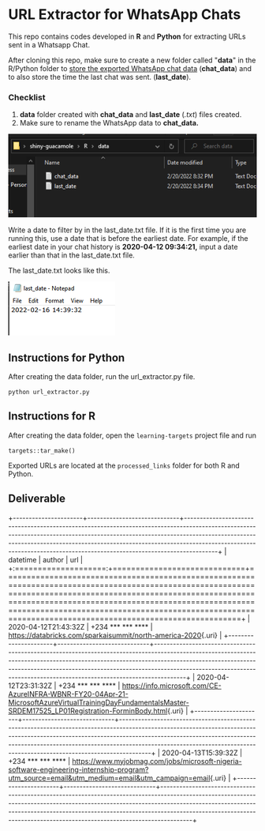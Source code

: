 # URL Extractor for WhatsApp Chats

This repo contains codes developed in **R** and **Python** for extracting URLs sent in a Whatsapp Chat.

After cloning this repo, make sure to create a new folder called "**data**" in the R/Python folder to [store the exported WhatsApp chat data](https://faq.whatsapp.com/android/chats/how-to-save-your-chat-history/?lang=en "How to export whatsapp chats") (**chat_data**) and to also store the time the last chat was sent. (**last_date**).

### Checklist

1.   **data** folder created with **chat_data** and **last_date** (*.txt*) files created.
2.  Make sure to rename the WhatsApp data to **chat_data.**

![](data_setup.png)

Write a date to filter by in the last_date.txt file. If it is the first time you are running this, use a date that is before the earliest date. For example, if the earliest date in your chat history is **2020-04-12 09:34:21,** input a date earlier than that in the last_date.txt file.

The last_date.txt looks like this.

![](late_date_setup.png)

## Instructions for Python

After creating the data folder, run the url_extractor.py file.

```{python}
python url_extractor.py

```

## Instructions for R

After creating the data folder, open the `learning-targets` project file and run

```{r}
targets::tar_make()

```

Exported URLs are located at the `processed_links` folder for both R and Python.

## Deliverable

+----------------------+-----------------------------+----------------------------------------------------------------------------------------------------------------------------------------------------------------------------------------------------------------------------------------------------------------------------------------------------------------------------------+
| datetime             | author                      | url                                                                                                                                                                                                                                                                                                                              |
+:====================:+=============================+==================================================================================================================================================================================================================================================================================================================================+
| 2020-04-12T21:43:32Z | +234 \*\*\* \*\*\* \*\*\*\* | [<https://databricks.com/sparkaisummit/north-america-2020>](https://databricks.com/sparkaisummit/north-america-2020){.uri}                                                                                                                                                                                                       |
+----------------------+-----------------------------+----------------------------------------------------------------------------------------------------------------------------------------------------------------------------------------------------------------------------------------------------------------------------------------------------------------------------------+
| 2020-04-12T23:31:32Z | +234 \*\*\* \*\*\* \*\*\*\* | [<https://info.microsoft.com/CE-AzureINFRA-WBNR-FY20-04Apr-21-MicrosoftAzureVirtualTrainingDayFundamentalsMaster-SRDEM17525_LP01Registration-ForminBody.html>](https://info.microsoft.com/CE-AzureINFRA-WBNR-FY20-04Apr-21-MicrosoftAzureVirtualTrainingDayFundamentalsMaster-SRDEM17525_LP01Registration-ForminBody.html){.uri} |
+----------------------+-----------------------------+----------------------------------------------------------------------------------------------------------------------------------------------------------------------------------------------------------------------------------------------------------------------------------------------------------------------------------+
| 2020-04-13T15:39:32Z | +234 \*\*\* \*\*\* \*\*\*\* | [<https://www.myjobmag.com/jobs/microsoft-nigeria-software-engineering-internship-program?utm_source=email&utm_medium=email&utm_campaign=email>](https://www.myjobmag.com/jobs/microsoft-nigeria-software-engineering-internship-program?utm_source=email&utm_medium=email&utm_campaign=email){.uri}                             |
+----------------------+-----------------------------+----------------------------------------------------------------------------------------------------------------------------------------------------------------------------------------------------------------------------------------------------------------------------------------------------------------------------------+
